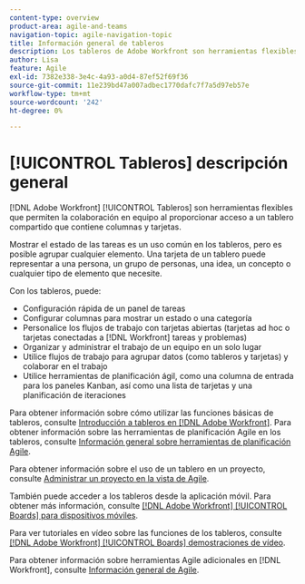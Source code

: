 ```yaml
---
content-type: overview
product-area: agile-and-teams
navigation-topic: agile-navigation-topic
title: Información general de tableros
description: Los tableros de Adobe Workfront son herramientas flexibles que permiten la colaboración en equipo al proporcionar acceso a un tablero compartido que contiene columnas y tarjetas.
author: Lisa
feature: Agile
exl-id: 7382e338-3e4c-4a93-a0d4-87ef52f69f36
source-git-commit: 11e239bd47a007adbec1770dafc7f7a5d97eb57e
workflow-type: tm+mt
source-wordcount: '242'
ht-degree: 0%

---
```


# [!UICONTROL Tableros] descripción general

[!DNL Adobe Workfront] [!UICONTROL Tableros] son herramientas flexibles que permiten la colaboración en equipo al proporcionar acceso a un tablero compartido que contiene columnas y tarjetas.

Mostrar el estado de las tareas es un uso común en los tableros, pero es posible agrupar cualquier elemento. Una tarjeta de un tablero puede representar a una persona, un grupo de personas, una idea, un concepto o cualquier tipo de elemento que necesite.

Con los tableros, puede:

* Configuración rápida de un panel de tareas
* Configurar columnas para mostrar un estado o una categoría
* Personalice los flujos de trabajo con tarjetas abiertas (tarjetas ad hoc o tarjetas conectadas a [!DNL Workfront] tareas y problemas)
* Organizar y administrar el trabajo de un equipo en un solo lugar
* Utilice flujos de trabajo para agrupar datos (como tableros y tarjetas) y colaborar en el trabajo
* Utilice herramientas de planificación ágil, como una columna de entrada para los paneles Kanban, así como una lista de tarjetas y una planificación de iteraciones

Para obtener información sobre cómo utilizar las funciones básicas de tableros, consulte [Introducción a tableros en [!DNL Adobe Workfront]](../agile/get-started-with-boards/get-started-with-boards.md). Para obtener información sobre las herramientas de planificación Agile en los tableros, consulte [Información general sobre herramientas de planificación Agile](/help/quicksilver/agile/use-boards-agile-planning-tools/agile-planning-tools-overview.md).

Para obtener información sobre el uso de un tablero en un proyecto, consulte [Administrar un proyecto en la vista de Agile](/help/quicksilver/manage-work/projects/manage-projects/manage-projects-in-agile-view.md).

También puede acceder a los tableros desde la aplicación móvil. Para obtener más información, consulte [[!DNL Adobe Workfront] [!UICONTROL Boards] para dispositivos móviles](/help/quicksilver/workfront-basics/mobile-apps/using-the-workfront-mobile-app/mobile-boards.md).

Para ver tutoriales en vídeo sobre las funciones de los tableros, consulte [[!DNL Adobe Workfront] [!UICONTROL Boards] demostraciones de vídeo](/help/quicksilver/agile/get-started-with-boards/boards-video-demonstrations.md).

Para obtener información sobre herramientas Agile adicionales en [!DNL Workfront], consulte [Información general de Agile](../agile/agile-overview.md).

